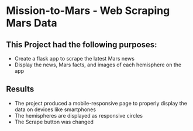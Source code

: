 # Mission-to-Mars - Web Scraping Mars Data

## This Project had the following purposes:

- Create a flask app to scrape the latest Mars news
- Display the news, Mars facts, and images of each hemisphere on the app

## Results

- The project produced a mobile-responsive page to properly display the data on devices like smartphones
- The hemispheres are displayed as responsive circles
- The Scrape button was changed

